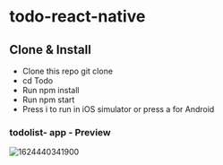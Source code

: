 # todo-react-native

## Clone & Install

 * Clone this repo git clone 
 * cd Todo
 * Run npm install
 * Run npm start
 * Press i to run in iOS simulator or press a for Android
            

### todolist- app - Preview

![1624440341900](https://user-images.githubusercontent.com/86313518/123077066-550ae800-d437-11eb-87c2-91b423f7ec2d.JPEG)
